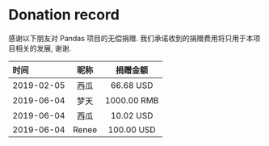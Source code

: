 ﻿Donation record
===============

感谢以下朋友对 Pandas 项目的无偿捐赠.
我们承诺收到的捐赠费用将只用于本项目相关的发展, 谢谢.

时间		| 昵称				| 捐赠金额
:----------	| :---------------:	| :-----------:
2019-02-05	| 西瓜				| 66.68 USD
2019-06-04	| 梦天				| 1000.00 RMB
2019-06-04	| 西瓜				| 10.02 USD
2019-06-04	| Renee				| 100.00 USD

